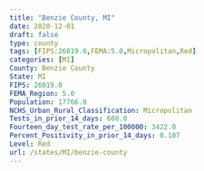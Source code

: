 ```yaml
---
title: "Benzie County, MI"
date: 2020-12-01
draft: false
type: county
tags: [FIPS:26019.0,FEMA:5.0,Micropolitan,Red]
categories: [MI]
County: Benzie County
State: MI
FIPS: 26019.0
FEMA_Region: 5.0
Population: 17766.0
NCHS_Urban_Rural_Classification: Micropolitan
Tests_in_prior_14_days: 608.0
Fourteen_day_test_rate_per_100000: 3422.0
Percent_Positivity_in_prior_14_days: 0.107
Level: Red
url: /states/MI/benzie-county
---
```



